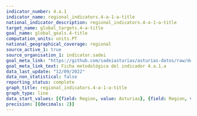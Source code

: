 ```yaml
---
indicator_number: 4.a.1
indicator_name: regional_indicators.4-a-1-a-title
national_indicator_description: regional_indicators.4-a-1-a-title
target_name: global_targets.4-a-title
goal_name: global_goals.4-title
computation_units: units.PT
national_geographical_coverage: regional
source_active_1: true
source_organisation_1: indicator.sadei
goal_meta_link: "https://github.com/sadeiasturias/asturias-datos/raw/develop/descargas/metodologia/4.a.1.a.pdf"
goal_meta_link_text: Ficha metodológica del indicador 4.a.1.a
data_last_update: "12/09/2022"
data_non_statistical: false
reporting_status: complete
graph_title: regional_indicators.4-a-1-a-title
graph_type: line
data_start_values: [{field: Region, value: Asturias}, {field: Region, value: España}]
precision: [{decimals: 2}]
---
```

